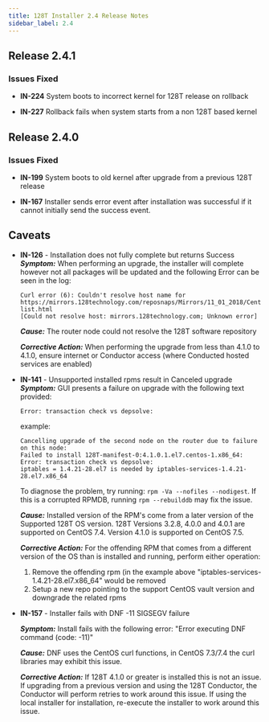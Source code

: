 ```yaml
---
title: 128T Installer 2.4 Release Notes
sidebar_label: 2.4
---
```


## Release 2.4.1

### Issues Fixed

- **IN-224** System boots to incorrect kernel for 128T release on rollback

- **IN-227** Rollback fails when system starts from a non 128T based kernel

## Release 2.4.0

### Issues Fixed

- **IN-199** System boots to old kernel after upgrade from a previous 128T release

- **IN-167** Installer sends error event after installation was successful if it cannot initially send the success event.

## Caveats

- **IN-126** - Installation does not fully complete but returns Success
  _**Symptom:**_ When performing an upgrade, the installer will complete however not all packages will be updated and the following Error can be seen in the log:

  ```
  Curl error (6): Couldn't resolve host name for https://mirrors.128technology.com/reposnaps/Mirrors/11_01_2018/CentOS/7.5.1804/updates/x86_64/mirror-list.html
  [Could not resolve host: mirrors.128technology.com; Unknown error]
  ```

  _**Cause:**_ The router node could not resolve the 128T software repository

  _**Corrective Action:**_ When performing the upgrade from less than 4.1.0 to 4.1.0, ensure internet or Conductor access (where Conducted hosted services are enabled)

- **IN-141** - Unsupported installed rpms result in Canceled upgrade
  _**Symptom:**_ GUI presents a failure on upgrade with the following text provided:

  ```
  Error: transaction check vs depsolve:
  ```

  example:

  ```
  Cancelling upgrade of the second node on the router due to failure on this node:
  Failed to install 128T-manifest-0:4.1.0.1.el7.centos-1.x86_64:
  Error: transaction check vs depsolve:
  iptables = 1.4.21-28.el7 is needed by iptables-services-1.4.21-28.el7.x86_64
  ```

  To diagnose the problem, try running: `rpm -Va --nofiles --nodigest`.
  If this is a corrupted RPMDB, running `rpm --rebuilddb` may fix the issue.

  _**Cause:**_ Installed version of the RPM's come from a later version of the Supported 128T OS version. 128T Versions 3.2.8, 4.0.0 and 4.0.1 are supported on CentOS 7.4. Version 4.1.0 is supported on CentOS 7.5.

  _**Corrective Action:**_ For the offending RPM that comes from a different version of the OS than is installed and running, perform either operation:

  1. Remove the offending rpm (in the example above "iptables-services-1.4.21-28.el7.x86_64" would be removed
  2. Setup a new repo pointing to the support CentOS vault version and downgrade the related rpms

- **IN-157** - Installer fails with DNF -11 SIGSEGV failure

  _**Symptom:**_ Install fails with the following error: "Error executing DNF command (code: -11)"

  _**Cause:**_ DNF uses the CentOS curl functions, in CentOS 7.3/7.4 the curl libraries may exhibit this issue.

  _**Corrective Action:**_ If 128T 4.1.0 or greater is installed this is not an issue. If upgrading from a previous version and using the 128T Conductor, the Conductor will perform retries to work around this issue. If using the local installer for installation, re-execute the installer to work around this issue.     
